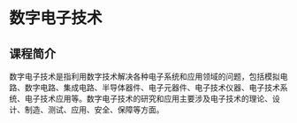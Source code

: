 # 数字电子技术
## 课程简介
数字电子技术是指利用数字技术解决各种电子系统和应用领域的问题，包括模拟电路、数字电路、集成电路、半导体器件、电子元器件、电子技术仪器、电子技术系统、电子技术应用等。数字电子技术的研究和应用主要涉及电子技术的理论、设计、制造、测试、应用、安全、保障等方面。
